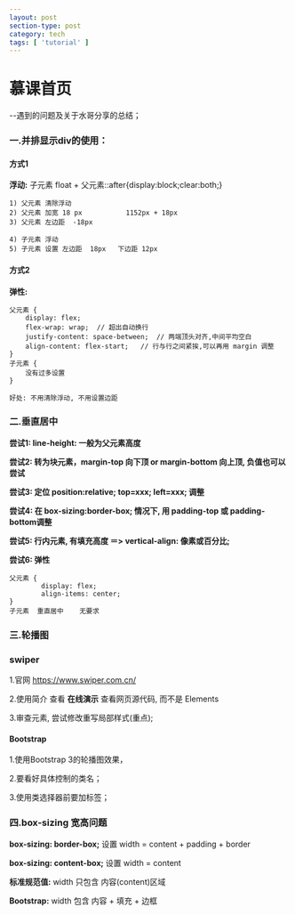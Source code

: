 ```yaml
---
layout: post
section-type: post
category: tech
tags: [ 'tutorial' ]
---
```


# 慕课首页

--遇到的问题及关于水哥分享的总结；

### 一.并排显示div的使用：

#### 方式1

**浮动:** 子元素 float + 父元素::after{display:block;clear:both;}

```
1) 父元素 清除浮动
2) 父元素 加宽 18 px           1152px + 18px
3) 父元素 左边距  -18px

4) 子元素 浮动
5) 子元素 设置 左边距  18px   下边距 12px
```



#### 方式2

**弹性:**

```
父元素 {
	display: flex;
	flex-wrap: wrap;  // 超出自动换行
	justify-content: space-between;  // 两端顶头对齐,中间平均空白
	align-content: flex-start;   // 行与行之间紧挨,可以再用 margin 调整
}
子元素 {
	没有过多设置
}

好处: 不用清除浮动, 不用设置边距
```

### 二.垂直居中

**尝试1:  line-height: 一般为父元素高度**

**尝试2:  转为块元素，margin-top 向下顶   or  margin-bottom 向上顶, 负值也可以尝试**

**尝试3:  定位 position:relative; top=xxx; left=xxx;  调整**

**尝试4:  在 box-sizing:border-box; 情况下, 用 padding-top 或 padding-bottom调整**

**尝试5:  行内元素, 有填充高度 ＝>  vertical-align: 像素或百分比;**

**尝试6: 弹性**

```
父元素 {
		display: flex;
		align-items: center;   
}
子元素  重直居中    无要求
```

### 三.轮播图

###  swiper

1.官网  https://www.swiper.com.cn/

2.使用简介   查看 **在线演示**     查看网页源代码, 而不是 Elements

3.审查元素, 尝试修改重写局部样式(重点);

#### Bootstrap

1.使用Bootstrap 3的轮播图效果，

2.要看好具体控制的类名；

3.使用类选择器前要加标签；

### 四.box-sizing   宽高问题

**box-sizing: border-box;**     设置 width = content + padding + border

**box-sizing: content-box;**    设置 width = content

**标准规范值:**   width 只包含  内容(content)区域

**Bootstrap:**   width 包含 内容 + 填充 + 边框